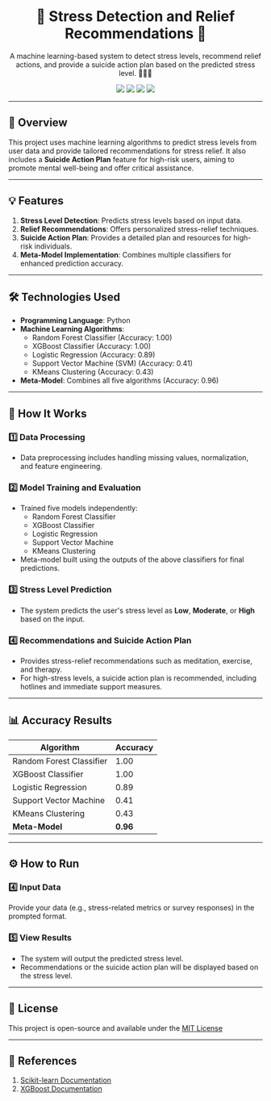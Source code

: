 <h1 align="center">🌟 Stress Detection and Relief Recommendations 🌟</h1>

<p align="center">
  A machine learning-based system to detect stress levels, recommend relief actions, and provide a suicide action plan based on the predicted stress level. 🚨💡✨
</p>

<p align="center">
  <img src="https://img.shields.io/badge/Python-3.x-blue" />
  <img src="https://img.shields.io/badge/Random--Forest-Accuracy%3A%201.00-success" />
  <img src="https://img.shields.io/badge/XGBoost-Accuracy%3A%201.00-success" />
  <img src="https://img.shields.io/badge/Meta--Model-Accuracy%3A%200.96-important" />
</p>

---

## 📖 Overview

This project uses machine learning algorithms to predict stress levels from user data and provide tailored recommendations for stress relief. It also includes a **Suicide Action Plan** feature for high-risk users, aiming to promote mental well-being and offer critical assistance.

---

## 💡 Features

1. **Stress Level Detection**: Predicts stress levels based on input data.
2. **Relief Recommendations**: Offers personalized stress-relief techniques.
3. **Suicide Action Plan**: Provides a detailed plan and resources for high-risk individuals.
4. **Meta-Model Implementation**: Combines multiple classifiers for enhanced prediction accuracy.

---

## 🛠️ Technologies Used

- **Programming Language**: Python
- **Machine Learning Algorithms**:
  - Random Forest Classifier (Accuracy: 1.00)
  - XGBoost Classifier (Accuracy: 1.00)
  - Logistic Regression (Accuracy: 0.89)
  - Support Vector Machine (SVM) (Accuracy: 0.41)
  - KMeans Clustering (Accuracy: 0.43)
- **Meta-Model**: Combines all five algorithms (Accuracy: 0.96)

---

## 🚀 How It Works

### 1️⃣ Data Processing
- Data preprocessing includes handling missing values, normalization, and feature engineering.

### 2️⃣ Model Training and Evaluation
- Trained five models independently:
  - Random Forest Classifier
  - XGBoost Classifier
  - Logistic Regression
  - Support Vector Machine
  - KMeans Clustering
- Meta-model built using the outputs of the above classifiers for final predictions.

### 3️⃣ Stress Level Prediction
- The system predicts the user's stress level as **Low**, **Moderate**, or **High** based on the input.

### 4️⃣ Recommendations and Suicide Action Plan
- Provides stress-relief recommendations such as meditation, exercise, and therapy.
- For high-stress levels, a suicide action plan is recommended, including hotlines and immediate support measures.

---

## 📊 Accuracy Results

| Algorithm               | Accuracy |
|-------------------------|----------|
| Random Forest Classifier | 1.00     |
| XGBoost Classifier       | 1.00     |
| Logistic Regression      | 0.89     |
| Support Vector Machine   | 0.41     |
| KMeans Clustering        | 0.43     |
| **Meta-Model**           | **0.96** |

---

## ⚙️ How to Run

### 4️⃣ Input Data
Provide your data (e.g., stress-related metrics or survey responses) in the prompted format.

### 5️⃣ View Results
- The system will output the predicted stress level.
- Recommendations or the suicide action plan will be displayed based on the stress level.

---

## 📜 License

This project is open-source and available under the [MIT License](LICENSE)

---

## 🔗 References

1. [Scikit-learn Documentation](https://scikit-learn.org/)
2. [XGBoost Documentation](https://xgboost.readthedocs.io/)
